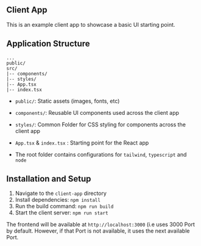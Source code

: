 ## Client App
This is an example client app to showcase a basic UI starting point.

## Application Structure

```
...
public/
src/
|-- components/
|-- styles/
|-- App.tsx
|-- index.tsx
```

- `public/`: Static assets (images, fonts, etc)

- `components/`: Reusable UI components used across the client app

- `styles/`: Common Folder for CSS styling for components across the client app

- `App.tsx` & `index.tsx` : Starting point for the React app

- The root folder contains configurations for `tailwind`, `typescript` and `node`


## Installation and Setup

1. Navigate to the `client-app` directory
2. Install dependencies: `npm install`
3. Run the build command: `npm run build`
4. Start the client server: `npm run start`

The frontend will be available at `http://localhost:3000` (i.e uses 3000 Port by default. However, if that Port is not available, it uses the next available Port.